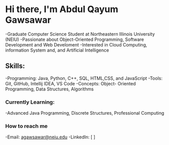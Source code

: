 # Hi there, I'm Abdul Qayum Gawsawar
-Graduate Computer Science Student at Northeastern Illinois University (NEIU)
-Passionate about Object-Oriented Programming, Software Development and Web Develoment
-Interested in Cloud Computing, information System and, and Artificial Intelligence
## Skills:
-Programming: Java, Python, C++, SQL, HTML,CSS, and JavaScript
-Tools: Git, GitHub, Intellij IDEA, VS Code
-Concepts: Object- Oriented Programming, Data Structures, Algorithms
### Currently Learning:
-Advanced Java Programming, Discrete Structures, Professional Computing
### How to reach me
-Email: agawsawar@neiu.edu
-LinkedIn: [       ]
